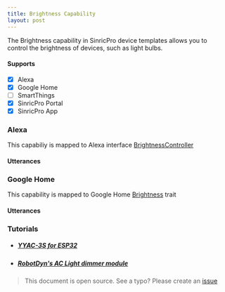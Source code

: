 ```yaml
---
title: Brightness Capability
layout: post
---
```


The Brightness capability in SinricPro device templates allows you to control the brightness of devices, such as light bulbs.

#### Supports
 - [x]  Alexa
 - [x]  Google Home
 - [ ]  SmartThings
 - [x]  SinricPro Portal
 - [x]  SinricPro App

### Alexa 
This capabiliy is mapped to Alexa interface [BrightnessController](https://developer.amazon.com/en-US/docs/alexa/device-apis/alexa-brightnesscontroller.html)

#### Utterances
### Google Home
This capability is mapped to Google Home [Brightness](https://developers.home.google.com/cloud-to-cloud/traits/brightness) trait

#### Utterances
### Tutorials
- ##### [YYAC-3S for ESP32](https://help.sinric.pro/pages/tutorials/dimmable-switch/YYAC-3S.html)

- ##### [RobotDyn's AC Light dimmer module](https://help.sinric.pro/pages/tutorials/dimmable-switch/robotdyn-ac-light-dimmer.html)

> This document is open source. See a typo? Please create an [issue](https://github.com/sinricpro/help-docs)
